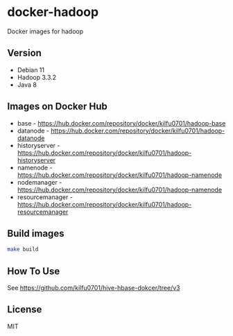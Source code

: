 # docker-hadoop

Docker images for hadoop

## Version

- Debian 11
- Hadoop 3.3.2
- Java 8

## Images on Docker Hub

- base - https://hub.docker.com/repository/docker/kilfu0701/hadoop-base
- datanode - https://hub.docker.com/repository/docker/kilfu0701/hadoop-datanode
- historyserver - https://hub.docker.com/repository/docker/kilfu0701/hadoop-historyserver
- namenode - https://hub.docker.com/repository/docker/kilfu0701/hadoop-namenode
- nodemanager - https://hub.docker.com/repository/docker/kilfu0701/hadoop-namenode
- resourcemanager - https://hub.docker.com/repository/docker/kilfu0701/hadoop-resourcemanager

## Build images
```sh
make build
```

## How To Use

See https://github.com/kilfu0701/hive-hbase-dokcer/tree/v3

## License
MIT
